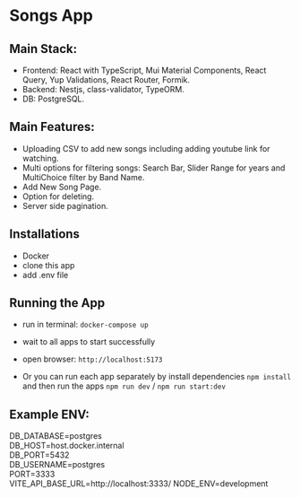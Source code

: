 # Songs App

## Main Stack:

- Frontend: React with TypeScript, Mui Material Components, React Query, Yup Validations, React Router, Formik.
- Backend: Nestjs, class-validator, TypeORM.
- DB: PostgreSQL.

## Main Features:

- Uploading CSV to add new songs including adding youtube link for watching.
- Multi options for filtering songs: Search Bar, Slider Range for years and MultiChoice filter by Band Name.
- Add New Song Page.
- Option for deleting.
- Server side pagination.

## Installations

- Docker
- clone this app
- add .env file

## Running the App

- run in terminal: `docker-compose up`
- wait to all apps to start successfully
- open browser: `http://localhost:5173`

- Or you can run each app separately by install dependencies `npm install` and then run the apps `npm run dev` / `npm run start:dev`

## Example ENV:

DB_DATABASE=postgres <br />
DB_HOST=host.docker.internal <br />
DB_PORT=5432 <br />
DB_USERNAME=postgres <br />
PORT=3333 <br />
VITE_API_BASE_URL=http://localhost:3333/
NODE_ENV=development
